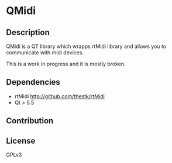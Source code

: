 QMidi
===

Description
---
QMidi is a QT library which wrapps rtMidi library and allows you to communicate with midi devices.

This is a work in progress and it is mostly broken.

Dependencies
---
* rtMidi <http://github.com/thestk/rtMidi>
* Qt > 5.5

Contribution
---

License
---
GPLv3
